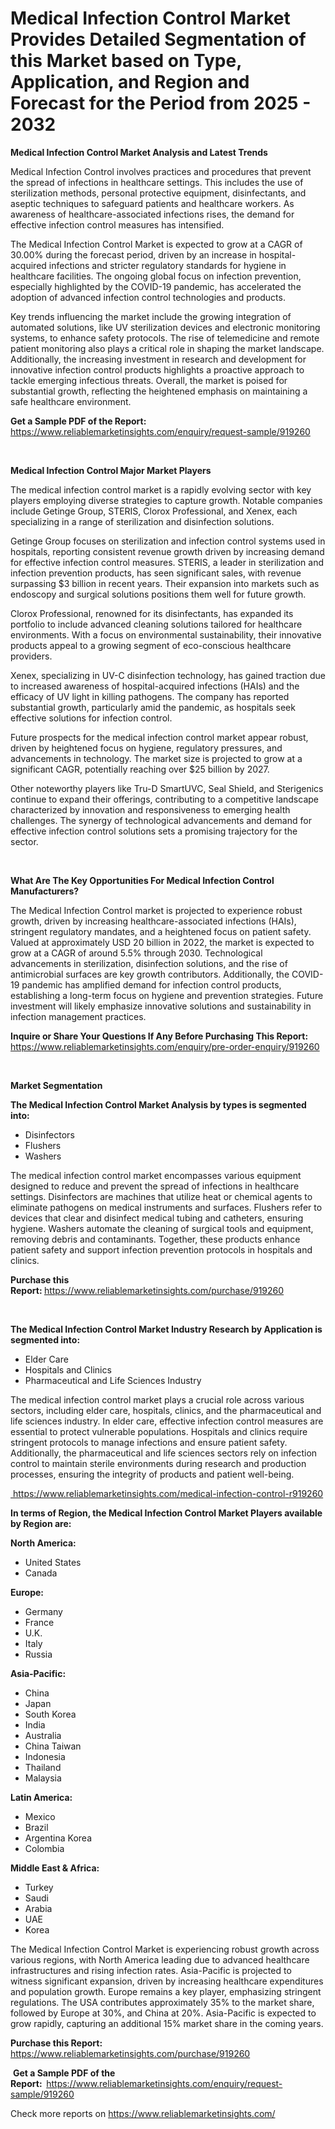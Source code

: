<p><h1>Medical Infection Control Market Provides Detailed Segmentation of this Market based on Type, Application, and Region and Forecast for the Period from 2025 - 2032</h1></p><p><strong>Medical Infection Control Market Analysis and Latest Trends</strong></p>
<p><p>Medical Infection Control involves practices and procedures that prevent the spread of infections in healthcare settings. This includes the use of sterilization methods, personal protective equipment, disinfectants, and aseptic techniques to safeguard patients and healthcare workers. As awareness of healthcare-associated infections rises, the demand for effective infection control measures has intensified.</p><p>The Medical Infection Control Market is expected to grow at a CAGR of 30.00% during the forecast period, driven by an increase in hospital-acquired infections and stricter regulatory standards for hygiene in healthcare facilities. The ongoing global focus on infection prevention, especially highlighted by the COVID-19 pandemic, has accelerated the adoption of advanced infection control technologies and products.</p><p>Key trends influencing the market include the growing integration of automated solutions, like UV sterilization devices and electronic monitoring systems, to enhance safety protocols. The rise of telemedicine and remote patient monitoring also plays a critical role in shaping the market landscape. Additionally, the increasing investment in research and development for innovative infection control products highlights a proactive approach to tackle emerging infectious threats. Overall, the market is poised for substantial growth, reflecting the heightened emphasis on maintaining a safe healthcare environment.</p></p>
<p><strong>Get a Sample PDF of the Report:&nbsp;</strong> <a href="https://www.reliablemarketinsights.com/enquiry/request-sample/919260?utm_campaign=2181&utm_medium=2&utm_source=Github&utm_content=ia&utm_term=03032025&utm_id=medical-infection-control">https://www.reliablemarketinsights.com/enquiry/request-sample/919260</a></p>
<p>&nbsp;</p>
<p><strong>Medical Infection Control Major Market Players</strong></p>
<p><p>The medical infection control market is a rapidly evolving sector with key players employing diverse strategies to capture growth. Notable companies include Getinge Group, STERIS, Clorox Professional, and Xenex, each specializing in a range of sterilization and disinfection solutions.</p><p>Getinge Group focuses on sterilization and infection control systems used in hospitals, reporting consistent revenue growth driven by increasing demand for effective infection control measures. STERIS, a leader in sterilization and infection prevention products, has seen significant sales, with revenue surpassing $3 billion in recent years. Their expansion into markets such as endoscopy and surgical solutions positions them well for future growth.</p><p>Clorox Professional, renowned for its disinfectants, has expanded its portfolio to include advanced cleaning solutions tailored for healthcare environments. With a focus on environmental sustainability, their innovative products appeal to a growing segment of eco-conscious healthcare providers.</p><p>Xenex, specializing in UV-C disinfection technology, has gained traction due to increased awareness of hospital-acquired infections (HAIs) and the efficacy of UV light in killing pathogens. The company has reported substantial growth, particularly amid the pandemic, as hospitals seek effective solutions for infection control.</p><p>Future prospects for the medical infection control market appear robust, driven by heightened focus on hygiene, regulatory pressures, and advancements in technology. The market size is projected to grow at a significant CAGR, potentially reaching over $25 billion by 2027.</p><p>Other noteworthy players like Tru-D SmartUVC, Seal Shield, and Sterigenics continue to expand their offerings, contributing to a competitive landscape characterized by innovation and responsiveness to emerging health challenges. The synergy of technological advancements and demand for effective infection control solutions sets a promising trajectory for the sector.</p></p>
<p>&nbsp;</p>
<p><strong>What Are The Key Opportunities For Medical Infection Control Manufacturers?</strong></p>
<p><p>The Medical Infection Control market is projected to experience robust growth, driven by increasing healthcare-associated infections (HAIs), stringent regulatory mandates, and a heightened focus on patient safety. Valued at approximately USD 20 billion in 2022, the market is expected to grow at a CAGR of around 5.5% through 2030. Technological advancements in sterilization, disinfection solutions, and the rise of antimicrobial surfaces are key growth contributors. Additionally, the COVID-19 pandemic has amplified demand for infection control products, establishing a long-term focus on hygiene and prevention strategies. Future investment will likely emphasize innovative solutions and sustainability in infection management practices.</p></p>
<p><strong>Inquire or Share Your Questions If Any Before Purchasing This Report:</strong> <a href="https://www.reliablemarketinsights.com/enquiry/pre-order-enquiry/919260?utm_campaign=2181&utm_medium=2&utm_source=Github&utm_content=ia&utm_term=03032025&utm_id=medical-infection-control">https://www.reliablemarketinsights.com/enquiry/pre-order-enquiry/919260</a></p>
<p>&nbsp;</p>
<p><strong>Market Segmentation</strong></p>
<p><strong>The Medical Infection Control Market Analysis by types is segmented into:</strong></p>
<p><ul><li>Disinfectors</li><li>Flushers</li><li>Washers</li></ul></p>
<p><p>The medical infection control market encompasses various equipment designed to reduce and prevent the spread of infections in healthcare settings. Disinfectors are machines that utilize heat or chemical agents to eliminate pathogens on medical instruments and surfaces. Flushers refer to devices that clear and disinfect medical tubing and catheters, ensuring hygiene. Washers automate the cleaning of surgical tools and equipment, removing debris and contaminants. Together, these products enhance patient safety and support infection prevention protocols in hospitals and clinics.</p></p>
<p><strong>Purchase this Report:&nbsp;</strong><a href="https://www.reliablemarketinsights.com/purchase/919260?utm_campaign=2181&utm_medium=2&utm_source=Github&utm_content=ia&utm_term=03032025&utm_id=medical-infection-control">https://www.reliablemarketinsights.com/purchase/919260</a></p>
<p>&nbsp;</p>
<p><strong>The Medical Infection Control Market Industry Research by Application is segmented into:</strong></p>
<p><ul><li>Elder Care</li><li>Hospitals and Clinics</li><li>Pharmaceutical and Life Sciences Industry</li></ul></p>
<p><p>The medical infection control market plays a crucial role across various sectors, including elder care, hospitals, clinics, and the pharmaceutical and life sciences industry. In elder care, effective infection control measures are essential to protect vulnerable populations. Hospitals and clinics require stringent protocols to manage infections and ensure patient safety. Additionally, the pharmaceutical and life sciences sectors rely on infection control to maintain sterile environments during research and production processes, ensuring the integrity of products and patient well-being.</p></p>
<p><a href="https://www.reliablemarketinsights.com/medical-infection-control-r919260?utm_campaign=2181&utm_medium=2&utm_source=Github&utm_content=ia&utm_term=03032025&utm_id=medical-infection-control">&nbsp;https://www.reliablemarketinsights.com/medical-infection-control-r919260</a></p>
<p><strong>In terms of Region, the Medical Infection Control Market Players available by Region are:</strong></p>
<p>
    <p> <strong> North America: </strong>
        <ul>
            <li>United States</li>
            <li>Canada</li>
        </ul>
        </p> 
    <p> <strong> Europe: </strong>
        <ul>
            <li>Germany</li>
            <li>France</li>
            <li>U.K.</li>
            <li>Italy</li>
            <li>Russia</li>
        </ul>
        </p> 
    <p> <strong> Asia-Pacific: </strong>
        <ul>
            <li>China</li>
            <li>Japan</li>
            <li>South Korea</li>
            <li>India</li>
            <li>Australia</li>
            <li>China Taiwan</li>
            <li>Indonesia</li>
            <li>Thailand</li>
            <li>Malaysia</li>
        </ul>
        </p> 
    <p> <strong> Latin America: </strong>
        <ul>
            <li>Mexico</li>
            <li>Brazil</li>
            <li>Argentina Korea</li>
            <li>Colombia</li>
        </ul>
        </p> 
    <p> <strong> Middle East & Africa: </strong>
        <ul>
            <li>Turkey</li>
            <li>Saudi</li>
            <li>Arabia</li>
            <li>UAE</li>
            <li>Korea</li>
        </ul>
    </p>
    </p>
<p><p>The Medical Infection Control Market is experiencing robust growth across various regions, with North America leading due to advanced healthcare infrastructures and rising infection rates. Asia-Pacific is projected to witness significant expansion, driven by increasing healthcare expenditures and population growth. Europe remains a key player, emphasizing stringent regulations. The USA contributes approximately 35% to the market share, followed by Europe at 30%, and China at 20%. Asia-Pacific is expected to grow rapidly, capturing an additional 15% market share in the coming years.</p></p>
<p><strong>Purchase this Report: </strong><a href="https://www.reliablemarketinsights.com/purchase/919260?utm_campaign=2181&utm_medium=2&utm_source=Github&utm_content=ia&utm_term=03032025&utm_id=medical-infection-control">https://www.reliablemarketinsights.com/purchase/919260</a></p>
<p>&nbsp;<strong>Get a Sample PDF of the Report:&nbsp;&nbsp;</strong><a href="https://www.reliablemarketinsights.com/enquiry/request-sample/919260?utm_campaign=2181&utm_medium=2&utm_source=Github&utm_content=ia&utm_term=03032025&utm_id=medical-infection-control">https://www.reliablemarketinsights.com/enquiry/request-sample/919260</a></p>
<p><strong></strong></p>
<p>Check more reports on <a href="https://www.reliablemarketinsights.com/?utm_campaign=2181&utm_medium=2&utm_source=Github&utm_content=ia&utm_term=03032025&utm_id=medical-infection-control">https://www.reliablemarketinsights.com/</a></p>